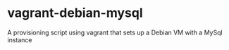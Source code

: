 # vagrant-debian-mysql
A provisioning script using vagrant that sets up a Debian VM with a MySql instance
